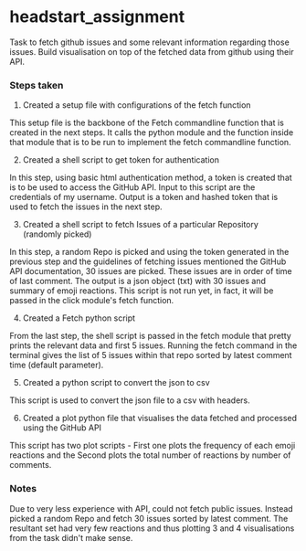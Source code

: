 # headstart_assignment

Task to fetch github issues and some relevant information regarding those issues. Build visualisation on top of the fetched data from github using their API.

### Steps taken

1. Created a setup file with configurations of the fetch function

This setup file is the backbone of the Fetch commandline function that is created in the next steps. It calls the python module and the function inside that module that is to be run to implement the fetch commandline function.

2. Created a shell script to get token for authentication

In this step, using basic html authentication method, a token is created that is to be used to access the GitHub API. Input to this script are the credentials of my username. Output is a token and hashed token that is used to fetch the issues in the next step.

3. Created a shell script to fetch Issues of a particular Repository (randomly picked)

In this step, a random Repo is picked and using the token generated in the previous step and the guidelines of fetching issues mentioned the GitHub API documentation, 30 issues are picked. These issues are in order of time of last comment. The output is a json object (txt) with 30 issues and summary of emoji reactions. This script is not run yet, in fact, it will be passed in the click module's fetch function.

4. Created a Fetch python script

From the last step, the shell script is passed in the fetch module that pretty prints the relevant data and first 5 issues. Running the fetch command in the terminal gives the list of 5 issues within that repo sorted by latest comment time (default parameter).

5. Created a python script to convert the json to csv

This script is used to convert the json file to a csv with headers.

6. Created a plot python file that visualises the data fetched and processed using the GitHub API

This script has two plot scripts - First one plots the frequency of each emoji reactions and the Second plots the total number of reactions by number of comments. 

### Notes

Due to very less experience with API, could not fetch public issues. Instead picked a random Repo and fetch 30 issues sorted by latest comment. The resultant set had very few reactions and thus plotting 3 and 4 visualisations from the task didn't make sense. 
